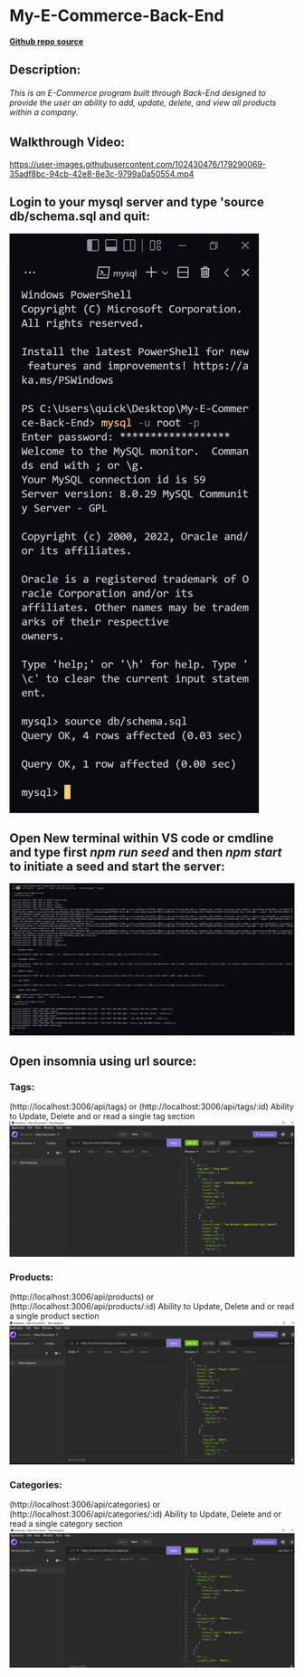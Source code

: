 # My-E-Commerce-Back-End

#### [Github repo source](https://github.com/quicksilver524/My-E-Commerce-Back-End)

## Description:

######  This is an *E-Commerce* program built through *Back-End* designed to provide the user an ability to add, update, delete, and view all products within a company. 

## Walkthrough Video:
https://user-images.githubusercontent.com/102430476/179290069-35adf8bc-94cb-42e8-8e3c-9799a0a50554.mp4

## Login to your mysql server and type 'source db/schema.sql and quit:
![Picture 1](./images/ss1.png)

## Open New terminal within VS code or cmdline and type first *npm run seed* and then *npm start* to initiate a seed and start the server:
![Picture 2](./images/ss2.png)

## Open insomnia using url source: 
### Tags:
(http://localhost:3006/api/tags) or (http://localhost:3006/api/tags/:id) Ability to Update, Delete and or read a single tag section
![Picture 3](./images/ss3.png)

### Products:
(http://localhost:3006/api/products) or (http://localhost:3006/api/products/:id) Ability to Update, Delete and or read a single product section
![Picture 4](./images/ss4.png)

### Categories:
(http://localhost:3006/api/categories) or (http://localhost:3006/api/categories/:id) Ability to Update, Delete and or read a single category section
![Picture 5](./images/ss5.png)
